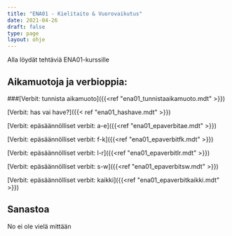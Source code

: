 ```yaml
---
title: "ENA01 - Kielitaito & Vuorovaikutus"
date: 2021-04-26
draft: false
type: page
layout: ohje
---
```

Alla löydät tehtäviä ENA01-kurssille

## Aikamuotoja ja verbioppia:
###[Verbit: tunnista aikamuoto]({{<ref "ena01_tunnistaaikamuoto.mdt" >}})

[Verbit: has vai have?]({{< ref "ena01_hashave.mdt" >}})

[Verbit: epäsäännölliset verbit: a-e]({{<ref "ena01_epaverbitae.mdt" >}})

[Verbit: epäsäännölliset verbit: f-k]({{<ref "ena01_epaverbitfk.mdt" >}})

[Verbit: epäsäännölliset verbit: l-r]({{<ref "ena01_epaverbitlr.mdt" >}})

[Verbit: epäsäännölliset verbit: s-w]({{<ref "ena01_epaverbitsw.mdt" >}})

[Verbit: epäsäännölliset verbit: kaikki]({{<ref "ena01_epaverbitkaikki.mdt" >}})

## Sanastoa
No ei ole vielä mittään
